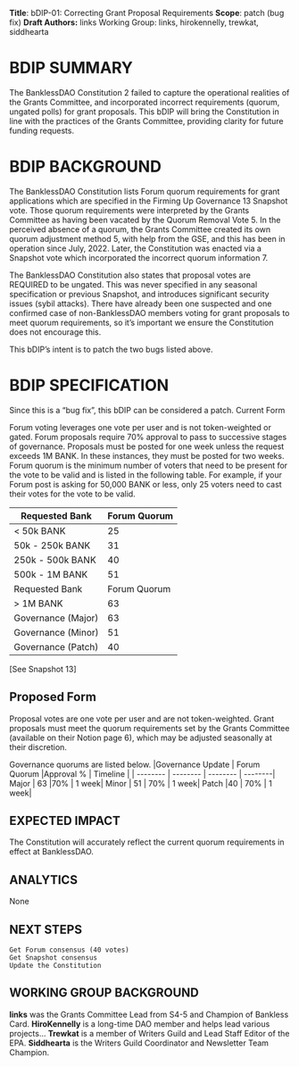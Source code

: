 **Title**: bDIP-01: Correcting Grant Proposal Requirements
**Scope**: patch (bug fix)
**Draft Authors:** links
Working Group: links, hirokennelly, trewkat, siddhearta

# BDIP SUMMARY

The BanklessDAO Constitution 2 failed to capture the operational realities of the Grants Committee, and incorporated incorrect requirements (quorum, ungated polls) for grant proposals. This bDIP will bring the Constitution in line with the practices of the Grants Committee, providing clarity for future funding requests.

# BDIP BACKGROUND

The BanklessDAO Constitution lists Forum quorum requirements for grant applications which are specified in the Firming Up Governance 13 Snapshot vote. Those quorum requirements were interpreted by the Grants Committee as having been vacated by the Quorum Removal Vote 5. In the perceived absence of a quorum, the Grants Committee created its own quorum adjustment method 5, with help from the GSE, and this has been in operation since July, 2022. Later, the Constitution was enacted via a Snapshot vote which incorporated the incorrect quorum information 7.

The BanklessDAO Constitution also states that proposal votes are REQUIRED to be ungated. This was never specified in any seasonal specification or previous Snapshot, and introduces significant security issues (sybil attacks). There have already been one suspected and one confirmed case of non-BanklessDAO members voting for grant proposals to meet quorum requirements, so it’s important we ensure the Constitution does not encourage this.

This bDIP’s intent is to patch the two bugs listed above.

# BDIP SPECIFICATION

Since this is a “bug fix”, this bDIP can be considered a patch.
Current Form

Forum voting leverages one vote per user and is not token-weighted or gated. Forum proposals require 70% approval to pass to successive stages of governance. Proposals must be posted for one week unless the request exceeds 1M BANK. In these instances, they must be posted for two weeks. Forum quorum is the minimum number of voters that need to be present for the vote to be valid and is listed in the following table. For example, if your Forum post is asking for 50,000 BANK or less, only 25 voters need to cast their votes for the vote to be valid.
 	


| Requested Bank  | Forum Quorum |
| -------- | -------- | 
|< 50k BANK 	|25|
50k - 250k BANK |	31|
250k - 500k BANK 	|40|
500k - 1M BANK 	|51|
| Requested Bank  | Forum Quorum | 
|> 1M BANK 	|63|
|Governance (Major) |	63|
|Governance (Minor) |	51|
Governance (Patch) |	40|

[See Snapshot 13]

## Proposed Form

Proposal votes are one vote per user and are not token-weighted. Grant proposals must meet the quorum requirements set by the Grants Committee (available on their Notion page 6), which may be adjusted seasonally at their discretion.

Governance quorums are listed below.
|Governance Update |	Forum Quorum 	|Approval % |	Timeline |
| -------- | -------- | -------- | --------|
Major |	63 	|70% |	1 week|
Minor |	51 |	70% |	1 week|
Patch 	|40 |	70% |	1 week|

## EXPECTED IMPACT

The Constitution will accurately reflect the current quorum requirements in effect at BanklessDAO.
## ANALYTICS

None
## NEXT STEPS

    Get Forum consensus (40 votes)
    Get Snapshot consensus
    Update the Constitution

## WORKING GROUP BACKGROUND

**links** was the Grants Committee Lead from S4-5 and Champion of Bankless Card.
**HiroKennelly** is a long-time DAO member and helps lead various projects…
**Trewkat** is a member of Writers Guild and Lead Staff Editor of the EPA.
**Siddhearta** is the Writers Guild Coordinator and Newsletter Team Champion.
